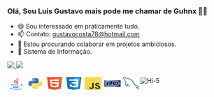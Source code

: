 ### Olá, Sou Luis Gustavo mais pode me chamar de Guhnx 👋😀

- 😄 Sou interessado em praticamente tudo.
- 📫 Contato: gustavocosta78@hotmail.com
- 💞️ Estou procurando colaborar em projetos ambiciosos.
- 📘 Sistema de Informação.

<div>
  <a href="https://github.com/Guhnx">
  <img height="180em" src="https://github-readme-stats.vercel.app/api?username=Guhnx&show_icons=true&theme=tokyonight&include_all_commits=true&count_private=true"/>
  <img height="180em" src="https://github-readme-stats.vercel.app/api/top-langs/?username=caiosimioni&layout=compact&langs_count=7&theme=tokyonight"/>
</div>
  

<div style="display: inline-block;"><br>
  <img align="center" alt="Caio-Java" height="30" width="40" src="https://raw.githubusercontent.com/devicons/devicon/master/icons/java/java-original.svg">
  <img align="center" alt="Caio-Python" height="30" width="40" src="https://github.com/devicons/devicon/raw/master/icons/python/python-original.svg">
  <img align="center" alt="Caio-HTML" height="30" width="40" src="https://github.com/devicons/devicon/raw/master/icons/html5/html5-original.svg">
  <img align="center" alt="Caio-CSS" height="30" width="40" src="https://raw.githubusercontent.com/devicons/devicon/master/icons/css3/css3-original.svg">
  <img align="center" alt="Caio-JS" height="30" width="40" src="https://github.com/devicons/devicon/raw/master/icons/javascript/javascript-original.svg">
  <img align="center" alt="Caio-PHP" height="30" width="40" src="https://raw.githubusercontent.com/devicons/devicon/master/icons/php/php-original.svg">
  <img align="center" alt="Caio-MySQL" height="30" width="40" src="https://github.com/devicons/devicon/raw/master/icons/mysql/mysql-original.svg">
  <img alt="Hi-5" align="right" height="100" width="100" src="https://media.giphy.com/media/5qFqDz7KYlHFX3tDhf/giphy.gif">
</div>
